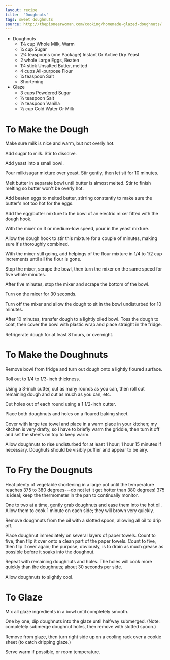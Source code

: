 ```yaml
---
layout: recipe
title:  "Doughnuts"
tags: sweet doughnuts
source: http://thepioneerwoman.com/cooking/homemade-glazed-doughnuts/
---
```

* Doughnuts
  * 1⅛ cup Whole Milk, Warm
  * ¼ cup Sugar
  * 2¼ teaspoons (one Package) Instant Or Active Dry Yeast
  * 2 whole Large Eggs, Beaten
  * 1¼ stick Unsalted Butter, melted
  * 4 cups All-purpose Flour
  * ¼ teaspoon Salt
  * Shortening
* Glaze
  * 3 cups Powdered Sugar
  * ½ teaspoon Salt
  * ½ teaspoon Vanilla
  * ½ cup Cold Water Or Milk

# To Make the Dough

Make sure milk is nice and warm, but not overly hot.

Add sugar to milk. Stir to dissolve.

Add yeast into a small bowl.

Pour milk/sugar mixture over yeast. Stir gently, then let sit for 10 minutes.

Melt butter in separate bowl until butter is almost melted. Stir to finish melting so butter won't be overly hot.

Add beaten eggs to melted butter, stirring constantly to make sure the butter's not too hot for the eggs.

Add the egg/butter mixture to the bowl of an electric mixer fitted with the dough hook.

With the mixer on 3 or medium-low speed, pour in the yeast mixture.

Allow the dough hook to stir this mixture for a couple of minutes, making sure it's thoroughly combined.

With the mixer still going, add helpings of the flour mixture in 1/4 to 1/2 cup increments until all the flour is gone.

Stop the mixer, scrape the bowl, then turn the mixer on the same speed for five whole minutes.

After five minutes, stop the mixer and scrape the bottom of the bowl.

Turn on the mixer for 30 seconds.

Turn off the mixer and allow the dough to sit in the bowl undisturbed for 10 minutes.

After 10 minutes, transfer dough to a lightly oiled bowl. Toss the dough to coat, then cover the bowl with plastic wrap and place straight in the fridge.

Refrigerate dough for at least 8 hours, or overnight.

# To Make the Doughnuts

Remove bowl from fridge and turn out dough onto a lightly floured surface.

Roll out to 1/4 to 1/3-inch thickness.

Using a 3-inch cutter, cut as many rounds as you can, then roll out remaining dough and cut as much as you can, etc.

Cut holes out of each round using a 1 1/2-inch cutter.

Place both doughnuts and holes on a floured baking sheet.

Cover with large tea towel and place in a warm place in your kitchen; my kitchen is very drafty, so I have to briefly warm the griddle, then turn it off and set the sheets on top to keep warm.

Allow doughnuts to rise undisturbed for at least 1 hour; 1 hour 15 minutes if necessary. Doughuts should be visibly puffier and appear to be airy.

# To Fry the Dougnuts

Heat plenty of vegetable shortening in a large pot until the temperature reaches 375 to 380 degrees---do not let it get hotter than 380 degrees! 375 is ideal; keep the thermometer in the pan to continually monitor.

One to two at a time, gently grab doughnuts and ease them into the hot oil. Allow them to cook 1 minute on each side; they will brown very quickly.

Remove doughnuts from the oil with a slotted spoon, allowing all oil to drip off.

Place doughnut immediately on several layers of paper towels. Count to five, then flip it over onto a clean part of the paper towels. Count to five, then flip it over again; the purpose, obviously, is to drain as much grease as possible before it soaks into the doughnut.

Repeat with remaining doughnuts and holes. The holes will cook more quickly than the doughnuts; about 30 seconds per side.

Allow doughnuts to slightly cool.

# To Glaze

Mix all glaze ingredients in a bowl until completely smooth.

One by one, dip doughnuts into the glaze until halfway submerged. (Note: completely submerge doughnut holes, then remove with slotted spoon.)

Remove from glaze, then turn right side up on a cooling rack over a cookie sheet (to catch dripping glaze.)

Serve warm if possible, or room temperature.
